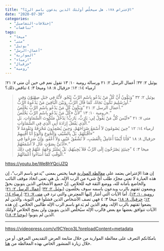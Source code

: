 ```yaml
---
title: "الإعتراض ١٧٨، هل سيخلُص أولئك الذين يدعون باسم الربّ؟"
date: "2020-07-30"
categories: 
  - "إختلافات-التفاصيل"
  - "تناقضات"
tags: 
  - "ميخا"
  - "متى"
  - "يوئيل"
  - "أعمال-الرسل"
  - "المواربة"
  - "ارمياء"
  - "حزقيال"
  - "رومية"
---
```


يوئيل ٢: ٣٢؛ أعمال الرسل ٢: ٢١ ورسالة رومية ١٠: ١٣ تقول نعم في حين أن متى ٧: ٢١؛ ارمياء ١٤: ١٢؛ حزقيال ٨: ١٨ وميخا ٣: ٤ تناقض ذلك؟

>  يوئيل ٢: ٣٢ ”وَيَكُونُ أَنَّ كُلَّ مَنْ يَدْعُو بِاسْمِ الرَّبِّ يَنْجُو. لأَنَّهُ فِي جَبَلِ صِهْيَوْنَ وَفِي أُورُشَلِيمَ تَكُونُ نَجَاةٌ، كَمَا قَالَ الرَّبُّ. وَبَيْنَ الْبَاقِينَ مَنْ يَدْعُوهُ الرَّبُّ.“  
> أعمال الرسل ٢: ٢١ ”وَيَكُونُ كُلُّ مَنْ يَدْعُو بِاسْمِ الرَّبِّ يَخْلُصُ.“  
> رومية ١٠: ١٣ ”لأَنَّ «كُلَّ مَنْ يَدْعُو بِاسْمِ الرَّبِّ يَخْلُصُ».“  
> متى ٧: ٢١ ”«لَيْسَ كُلُّ مَنْ يَقُولُ لِي: يَارَبُّ، يَارَبُّ! يَدْخُلُ مَلَكُوتَ السَّمَاوَاتِ. بَلِ الَّذِي يَفْعَلُ إِرَادَةَ أَبِي الَّذِي فِي السَّمَاوَاتِ.“  
> ارمياء ١٤: ١٢ ”حِينَ يَصُومُونَ لاَ أَسْمَعُ صُرَاخَهُمْ، وَحِينَ يُصْعِدُونَ مُحْرَقَةً وَتَقْدِمَةً لاَ أَقْبَلُهُمْ، بَلْ بِالسَّيْفِ وَالْجُوعِ وَالْوَبَإِ أَنَا أُفْنِيهِمْ»“  
> حزقيال ٨: ١٨ ”فَأَنَا أَيْضًا أُعَامِلُ بِالْغَضَبِ، لاَ تُشْفُقُ عَيْنِي وَلاَ أَعْفُو. وَإِنْ صَرَخُوا فِي أُذُنَيَّ بِصَوْتٍ عَال لاَ أَسْمَعُهُمْ».“  
> ميخا ٣: ٤ ”حِينَئِذٍ يَصْرُخُونَ إِلَى الرَّبِّ فَلاَ يُجِيبُهُمْ، بَلْ يَسْتُرُ وَجْهَهُ عَنْهُمْ فِي ذلِكَ الْوَقْتِ كَمَا أَسَاءُوا أَعْمَالَهُمْ.“

https://youtu.be/We8hYQciJZQ

إن هذا الإعتراض يعتمد على [مغالطة المواربة](https://reasonofhope.com/2019/05/30/equivocation/) فيما يختص بمعنى ”يَدعو باسم الرب“، إن هذه العبارة لا تعني مجرَّد طلب أيَّ شيء من الرب الإله. بل هي تعني اتخاذ موقف التائب والخاضع بأمانة لله، ووضع الثقة فيه للخلاص. إنَّ جميع الأشخاص الذين يتوبون بحقّ ويضعون ثقتهم بالرب ويدعون باسمه سوف يخلُصون ([يوئيل ٢: ٣٢](https://biblia.com/books/ar-vandyke/Joe2.32)؛ [أعمال الرسل ٢: ٢١](https://biblia.com/books/ar-vandyke/act2.21)؛ [رومية ١٠: ١٣](https://biblia.com/books/ar-vandyke/rom10.13)). أما الآيات التي أشار إليها المعترض والتي ترد في [متى ٧: ٢١](https://biblia.com/books/ar-vandyke/mt7.21)؛ [ارمياء ١٤: ١٢](https://biblia.com/books/ar-vandyke/jer14.12)؛ [حزقيال ٨: ١٨](https://biblia.com/books/ar-vandyke/eze8.18)؛ ميخا ٣: ٤ فهي تصف الأشخاص الذين فشلوا في التوبة، والذين لم يضعوا ثقتهم بالرب الإله، وهم الذين لم يَدعو باسم الرب الإله طالبين الخلاص. إن هذه الآيات تتوافق بعضها مع بعض فالرب الإله سيُخلِّص الذين يتوبون ولن يمنح الخلاص لأولئك الذين لم يتوبوا ([يوحنا ٣: ١٨](https://biblia.com/books/ar-vandyke/Joh3.18)).

* * *

https://videopress.com/v/9CYecp3L?preloadContent=metadata

بامكانكم التعرف على مغالطة المواربة من خلال متابعة العرض التقديمي المرفق، أو من خلال زيارة المنشور الخاص بهذه المغالطة من [هنا](https://reasonofhope.com/2019/05/30/equivocation/).
